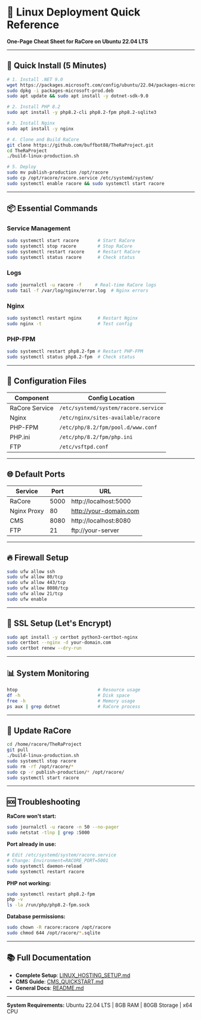 # 🐧 Linux Deployment Quick Reference

**One-Page Cheat Sheet for RaCore on Ubuntu 22.04 LTS**

---

## 🚀 Quick Install (5 Minutes)

```bash
# 1. Install .NET 9.0
wget https://packages.microsoft.com/config/ubuntu/22.04/packages-microsoft-prod.deb
sudo dpkg -i packages-microsoft-prod.deb
sudo apt update && sudo apt install -y dotnet-sdk-9.0

# 2. Install PHP 8.2
sudo apt install -y php8.2-cli php8.2-fpm php8.2-sqlite3

# 3. Install Nginx
sudo apt install -y nginx

# 4. Clone and Build RaCore
git clone https://github.com/buffbot88/TheRaProject.git
cd TheRaProject
./build-linux-production.sh

# 5. Deploy
sudo mv publish-production /opt/racore
sudo cp /opt/racore/racore.service /etc/systemd/system/
sudo systemctl enable racore && sudo systemctl start racore
```

---

## 📦 Essential Commands

### Service Management
```bash
sudo systemctl start racore       # Start RaCore
sudo systemctl stop racore        # Stop RaCore
sudo systemctl restart racore     # Restart RaCore
sudo systemctl status racore      # Check status
```

### Logs
```bash
sudo journalctl -u racore -f     # Real-time RaCore logs
sudo tail -f /var/log/nginx/error.log  # Nginx errors
```

### Nginx
```bash
sudo systemctl restart nginx      # Restart Nginx
sudo nginx -t                     # Test config
```

### PHP-FPM
```bash
sudo systemctl restart php8.2-fpm # Restart PHP-FPM
sudo systemctl status php8.2-fpm  # Check status
```

---

## 🔧 Configuration Files

| Component | Config Location |
|-----------|----------------|
| RaCore Service | `/etc/systemd/system/racore.service` |
| Nginx | `/etc/nginx/sites-available/racore` |
| PHP-FPM | `/etc/php/8.2/fpm/pool.d/www.conf` |
| PHP.ini | `/etc/php/8.2/fpm/php.ini` |
| FTP | `/etc/vsftpd.conf` |

---

## 🌐 Default Ports

| Service | Port | URL |
|---------|------|-----|
| RaCore | 5000 | http://localhost:5000 |
| Nginx Proxy | 80 | http://your-domain.com |
| CMS | 8080 | http://localhost:8080 |
| FTP | 21 | ftp://your-server |

---

## 🔥 Firewall Setup

```bash
sudo ufw allow ssh
sudo ufw allow 80/tcp
sudo ufw allow 443/tcp
sudo ufw allow 8080/tcp
sudo ufw allow 21/tcp
sudo ufw enable
```

---

## 🔐 SSL Setup (Let's Encrypt)

```bash
sudo apt install -y certbot python3-certbot-nginx
sudo certbot --nginx -d your-domain.com
sudo certbot renew --dry-run
```

---

## 📊 System Monitoring

```bash
htop                              # Resource usage
df -h                             # Disk space
free -h                           # Memory usage
ps aux | grep dotnet              # RaCore process
```

---

## 🔄 Update RaCore

```bash
cd /home/racore/TheRaProject
git pull
./build-linux-production.sh
sudo systemctl stop racore
sudo rm -rf /opt/racore/*
sudo cp -r publish-production/* /opt/racore/
sudo systemctl start racore
```

---

## 🆘 Troubleshooting

**RaCore won't start:**
```bash
sudo journalctl -u racore -n 50 --no-pager
sudo netstat -tlnp | grep :5000
```

**Port already in use:**
```bash
# Edit /etc/systemd/system/racore.service
# Change: Environment=RACORE_PORT=5001
sudo systemctl daemon-reload
sudo systemctl restart racore
```

**PHP not working:**
```bash
sudo systemctl restart php8.2-fpm
php -v
ls -la /run/php/php8.2-fpm.sock
```

**Database permissions:**
```bash
sudo chown -R racore:racore /opt/racore
sudo chmod 644 /opt/racore/*.sqlite
```

---

## 📚 Full Documentation

- **Complete Setup**: [LINUX_HOSTING_SETUP.md](LINUX_HOSTING_SETUP.md)
- **CMS Guide**: [CMS_QUICKSTART.md](CMS_QUICKSTART.md)
- **General Docs**: [README.md](README.md)

---

**System Requirements:** Ubuntu 22.04 LTS | 8GB RAM | 80GB Storage | x64 CPU

